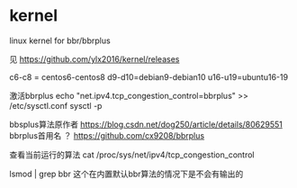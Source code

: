 # kernel
linux kernel for bbr/bbrplus

见
https://github.com/ylx2016/kernel/releases

c6-c8 = centos6-centos8
d9-d10=debian9-debian10
u16-u19=ubuntu16-19

激活bbrplus
echo "net.ipv4.tcp_congestion_control=bbrplus" >> /etc/sysctl.conf
sysctl -p

bbsplus算法原作者
https://blog.csdn.net/dog250/article/details/80629551
bbrplus首用名 ？
https://github.com/cx9208/bbrplus


查看当前运行的算法
cat /proc/sys/net/ipv4/tcp_congestion_control

lsmod | grep bbr 这个在内置默认bbr算法的情况下是不会有输出的
